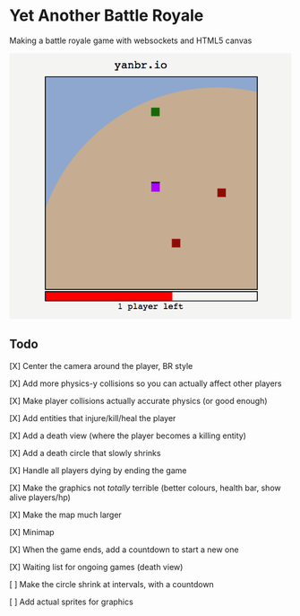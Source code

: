 # Yet Another Battle Royale

Making a battle royale game with websockets and HTML5 canvas

![Screenshot](./yanbr.png)

## Todo

[X] Center the camera around the player, BR style

[X] Add more physics-y collisions so you can actually affect other players

[X] Make player collisions actually accurate physics (or good enough)

[X] Add entities that injure/kill/heal the player

[X] Add a death view (where the player becomes a killing entity)

[X] Add a death circle that slowly shrinks

[X] Handle all players dying by ending the game

[X] Make the graphics not _totally_ terrible (better colours, health bar, show alive players/hp)

[X] Make the map much larger

[X] Minimap

[X] When the game ends, add a countdown to start a new one

[X] Waiting list for ongoing games (death view)

[ ] Make the circle shrink at intervals, with a countdown


[ ] Add actual sprites for graphics
